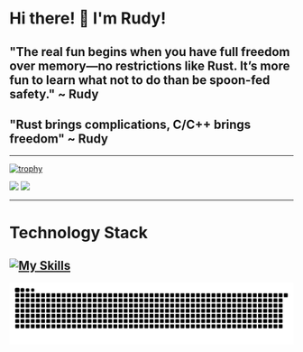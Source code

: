 # Hi there! 👋 I'm Rudy!
"The real fun begins when you have full freedom over memory—no restrictions like Rust. It’s more fun to learn what not to do than be spoon-fed safety." ~ Rudy
--
## **"Rust brings complications, C/C++ brings freedom" ~ Rudy**

---
[![trophy](https://github-profile-trophy.vercel.app/?username=rudy-in&theme=gruvbox)](https://github.com/rudy-in)

<img src="https://github-readme-stats.vercel.app/api?username=rudy-in&show_icons=true&theme=onedark" />
<img src="https://github-readme-stats.vercel.app/api/top-langs/?username=rudy-in&layout=compact&theme=onedark" />

---
# Technology Stack
[![My Skills](https://skillicons.dev/icons?i=js,ts,html,css,rust,zig,c,cpp,go,python,linux,bash,windows,nodejs,figma,lua,kotlin,cmake,docker,arch,arduino,discord,discordjs,firebase,flutter,gmail,git,github,vscode,vim,vscodium,obsidian,nix,tailwind,unity,unreal,blender,vercel)](https://skillicons.dev)
---
![snakegif](https://github.com/rudy-in/rudy-in/blob/assets/snake-light.svg)

